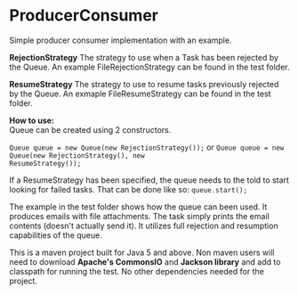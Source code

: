 ProducerConsumer
================

Simple producer consumer implementation with an example.


<b>RejectionStrategy</b> 
The strategy to use when a Task has been rejected by the Queue. An example FileRejectionStrategy can be found in the test folder.

<b>ResumeStrategy</b> 
The strategy to use to resume tasks previously rejected by the Queue. An exmaple FileResumeStrategy can be found in the test folder.


<b>How to use:</b><br>
Queue can be created using 2 constructors.

<code>Queue queue = new Queue(new RejectionStrategy());</code>
or
<code>Queue queue = new Queue(new RejectionStrategy(), new ResumeStrategy());</code>

If a ResumeStrategy has been specified, the queue needs to the told to start looking for failed tasks. That can be done like so:
<code>queue.start();</code>

The example in the test folder shows how the queue can been used. It produces emails with file attachments. The task simply prints the email contents (doesn't actually send it). It utilizes full rejection and resumption capabilities of the queue.


This is a maven project built for Java 5 and above. Non maven users will need to download <b>Apache's CommonsIO</b> and <b>Jackson library</b> and add to classpath for running the test. No other dependencies needed for the project.
